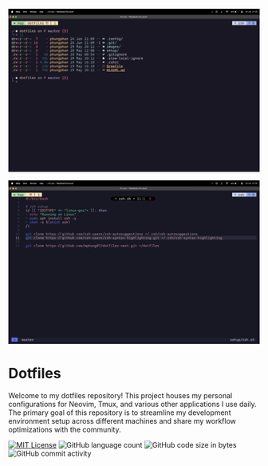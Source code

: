![home screenshot](./images/home2.png)

![nvim screenshot](./images/nvim2.png)

# Dotfiles
Welcome to my dotfiles repository! This project houses my personal configurations for Neovim, Tmux, and various other applications I use daily. The primary goal of this repository is to streamline my development environment setup across different machines and share my workflow optimizations with the community.

[![MIT License](https://img.shields.io/badge/License-MIT-green.svg)](https://choosealicense.com/licenses/mit/)
![GitHub language count](https://img.shields.io/github/languages/count/mphung97/dotfiles)
![GitHub code size in bytes](https://img.shields.io/github/languages/code-size/mphung97/dotfiles)
![GitHub commit activity](https://img.shields.io/github/commit-activity/m/mphung97/dotfiles)
